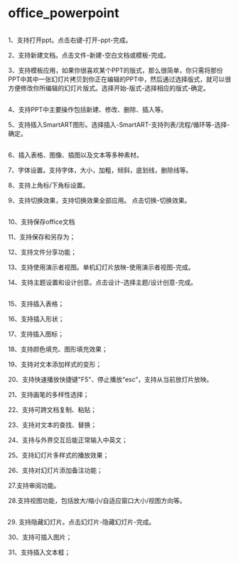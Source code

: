 # office_powerpoint

![]()

1、支持打开ppt。点击右键-打开-ppt-完成。

2、支持新建文档。点击文件-新建-空白文档或模板-完成。

3、支持模板应用，如果你很喜欢某个PPT的版式，那么很简单，你只需将那份PPT中其中一张幻灯片拷贝到你正在编辑的PPT中，然后通过选择版式，就可以很方便修改你所编辑的幻灯片版式。选择开始-版式-选择相应的版式-确定。

![]()

4、支持PPT中主要操作包括新建、修改、删除、插入等。

5、支持插入SmartART图形。选择插入-SmartART-支持列表/流程/循环等-选择-确定。

![]()

6、插入表格、图像、插图以及文本等多种素材。

7、字体设置。支持字体，大小，加粗，倾斜，底划线，删除线等。

8、支持上角标/下角标设置。

9、支持切换效果，支持切换效果全部应用。 点击切换-切换效果。

![]()

10、支持保存office文档   

11、支持保存和另存为；

12、支持文件分享功能；

13、支持使用演示者视图。单机幻灯片放映-使用演示者视图-完成。

14、支持主题设置和设计创意。点击设计-选择主题/设计创意-完成。

![]()

15、支持插入表格；

16、支持插入形状；

17、支持插入图标；

18、支持颜色填充、图形填充效果；

19、支持对文本添加样式的变形；

20、支持快速播放快捷键"F5"、停止播放“esc”，支持从当前放灯片放映。

21、支持画笔的多样性选择；

22、支持可跨文档复制、粘贴；

23、支持对文本的查找、替换；

24、支持与外界交互后能正常输入中英文；

25、支持幻灯片多样式的播放效果；

26、支持对幻灯片添加备注功能；

27.支持审阅功能。

28.支持视图功能，包括放大/缩小/自适应窗口大小/视图方向等。

![]()

29. 支持隐藏幻灯片。点击幻灯片-隐藏幻灯片-完成。

30、支持可插入图片；

31、支持插入文本框；
